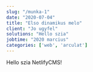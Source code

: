 ```yaml
---
slug: "/munka-1"
date: "2020-07-04"
title: "Elso dinamikus melo"
client: "Jo ugyfel"
solutions: "Hello szia"
jobtime: "2020 marcius"
categories: ['web', 'arculat']
---
```


Hello szia NetlifyCMS!
